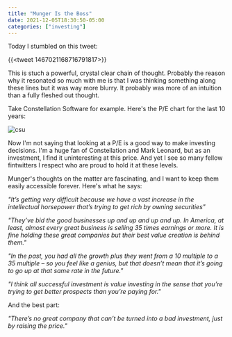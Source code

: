 ```yaml
---
title: "Munger Is the Boss"
date: 2021-12-05T18:30:50-05:00
categories: ["investing"]
---
```


Today I stumbled on this tweet:

{{<tweet 1467021168716791817>}}

This is stuch a powerful, crystal clear chain of thought. Probably the reason why it resonated so much with me is that I was thinking something along these lines but it was way more blurry. It probably was more of an intuition than a fully fleshed out thought.

Take Constellation Software for example. Here's the P/E chart for the last 10 years:

![csu](/images/csu.png)

Now I'm not saying that looking at a P/E is a good way to make investing decisions. I'm a huge fan of Constellation and Mark Leonard, but as an investment, I find it uninteresting at this price. And yet I see so many fellow fintwitters I respect who are proud to hold it at these levels. 

Munger's thoughts on the matter are fascinating, and I want to keep them easily accessible forever. Here's what he says:

_"It’s getting very difficult because we have a vast increase in the intellectual horsepower that’s trying to get rich by owning securities"_

_"They’ve bid the good businesses up and up and up and up. In America, at least, almost every great business is selling 35 times earnings or more. It is fine holding these great companies but their best value creation is behind them."_

_"In the past, you had all the growth plus they went from a 10 multiple to a 35 multiple – so you feel like a genius, but that doesn’t mean that it’s going to go up at that same rate in the future."_

_"I think all successful investment is value investing in the sense that you’re trying to get better prospects than you’re paying for."_

And the best part:

_"There’s no great company that can’t be turned into a bad investment, just by raising the price."_



